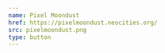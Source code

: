 ```yaml
---
name: Pixel Moondust
href: https://pixelmoondust.neocities.org/
src: pixelmoondust.png
type: button
---
```

